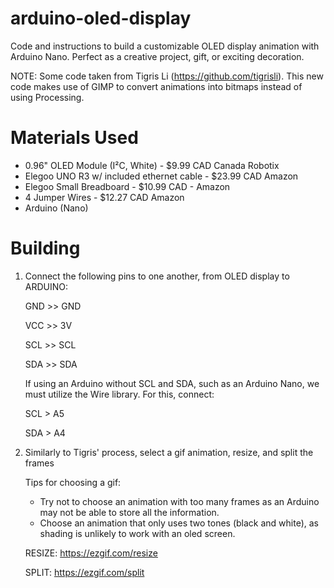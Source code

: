 # arduino-oled-display
Code and instructions to build a customizable OLED display animation with Arduino Nano. 
Perfect as a creative project, gift, or exciting decoration. 

NOTE: Some code taken from Tigris Li (https://github.com/tigrisli). This new code makes use of GIMP to convert animations into bitmaps instead of using Processing.

# Materials Used
- 0.96" OLED Module (I²C, White) - $9.99 CAD Canada Robotix
- Elegoo UNO R3 w/ included ethernet cable - $23.99 CAD Amazon
- Elegoo Small Breadboard - $10.99 CAD - Amazon
- 4 Jumper Wires - $12.27 CAD Amazon
- Arduino (Nano) 

# Building 
  1. Connect the following pins to one another, from OLED display to ARDUINO:
     
     GND >> GND
     
     VCC >> 3V

     SCL >> SCL

     SDA >> SDA

     If using an Arduino without SCL and SDA, such as an Arduino Nano, we must utilize the Wire library.
     For this, connect:
     
     SCL > A5
     
     SDA > A4

  3. Similarly to Tigris' process, select a gif animation, resize, and split the frames
     
     Tips for choosing a gif:
     - Try not to choose an animation with too many frames as an Arduino may not be able to store all the information.
     - Choose an animation that only uses two tones (black and white), as shading is unlikely to work with an oled screen.
    
     RESIZE: https://ezgif.com/resize
     
     SPLIT: https://ezgif.com/split 


